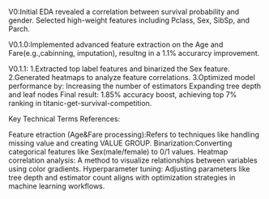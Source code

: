 V0:Initial EDA revealed a correlation between survival probability and gender. Selected high-weight features including Pclass, Sex, SibSp, and Parch.

V0.1.0:Implemented advanced feature extraction on the Age and Fare(e.g.,cabinning, imputation), resultng in a 1.1% accurarcy improvement.

V0.1.1:
   1.Extracted top label features and binarized the Sex feature.
   2.Generated heatmaps to analyze feature correlations.
   3.Optimized model performance by:
    Increasing the number of estimators
    Expanding tree depth and leaf nodes
    Final result: 1.85% accuracy boost, achieving top 7% ranking in titanic-get-survival-competition.

Key Technical Terms References:

Feature etraction (Age&Fare processing):Refers to techniques like handling missing value and creating VALUE GROUP.
Binarization:Converting categorical features like Sex(male/female) to 0/1 values.
Heatmap correlation analysis: A method to visualize relationships between variables using color gradients.
Hyperparameter tuning: Adjusting parameters like tree depth and estimator count aligns with optimization strategies in machine learning workflows.
